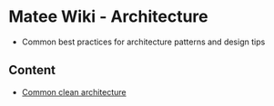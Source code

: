 # Matee Wiki - Architecture

- Common best practices for architecture patterns and design tips

## Content
- [Common clean architecture](/architecture/clean-arch-structure-cheat-sheet.md)
